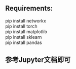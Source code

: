 ## Requirements:
pip install networkx\
pip install torch\
pip install matplotlib\
pip install sklearn\
pip install pandas
## 参考Jupyter文档即可